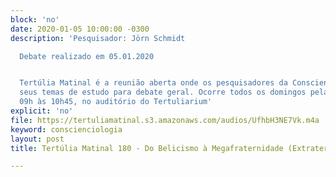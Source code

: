 ```yaml
---
block: 'no'
date: 2020-01-05 10:00:00 -0300
description: 'Pesquisador: Jörn Schmidt

  Debate realizado em 05.01.2020


  Tertúlia Matinal é a reunião aberta onde os pesquisadores da Conscienciologia apresentam
  seus temas de estudo para debate geral. Ocorre todos os domingos pela manhã, das
  09h às 10h45, no auditório do Tertuliarium'
explicit: 'no'
file: https://tertuliamatinal.s3.amazonaws.com/audios/UfhbH3NE7Vk.m4a
keyword: conscienciologia
layout: post
title: Tertúlia Matinal 180 - Do Belicismo à Megafraternidade (Extraterrestriologia)

---
```

